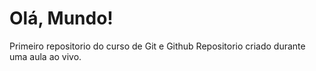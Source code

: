 # Olá, Mundo!
 Primeiro repositorio do curso de Git e Github
 Repositorio criado durante uma aula ao vivo.
